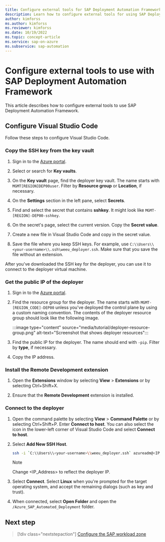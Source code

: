 ```yaml
---
title: Configure external tools for SAP Deployment Automation Framework
description: Learn how to configure external tools for using SAP Deployment Automation Framework.
author: kimforss
ms.author: kimforss
ms.reviewer: kimforss
ms.date: 10/19/2022
ms.topic: concept-article
ms.service: sap-on-azure
ms.subservice: sap-automation
---
```


# Configure external tools to use with SAP Deployment Automation Framework

This article describes how to configure external tools to use SAP Deployment Automation Framework.

## Configure Visual Studio Code

Follow these steps to configure Visual Studio Code.

### Copy the SSH key from the key vault

1. Sign in to the [Azure portal](https://portal.azure.com).

1. Select or search for **Key vaults**.

1. On the **Key vault** page, find the deployer key vault. The name starts with `MGMT[REGION]DEP00user`. Filter by **Resource group** or **Location**, if necessary.

1. On the **Settings** section in the left pane, select **Secrets**.

1. Find and select the secret that contains **sshkey**. It might look like `MGMT-[REGION]-DEP00-sshkey`.

1. On the secret's page, select the current version. Copy the **Secret value**.

1. Create a new file in Visual Studio Code and copy in the secret value.

1. Save the file where you keep SSH keys. For example, use `C:\\Users\\<your-username>\\.ssh\weeu_deployer.ssh`. Make sure that you save the file without an extension.

After you've downloaded the SSH key for the deployer, you can use it to connect to the deployer virtual machine.

### Get the public IP of the deployer

1. Sign in to the [Azure portal](https://portal.azure.com).

1. Find the resource group for the deployer. The name starts with `MGMT-[REGION_CODE]-DEP00` unless you've deployed the control plane by using a custom naming convention. The contents of the deployer resource group should look like the following image.

    :::image type="content" source="media/tutorial/deployer-resource-group.png" alt-text="Screenshot that shows deployer resources":::

1. Find the public IP for the deployer. The name should end with `-pip`. Filter by **type**, if necessary.

1. Copy the IP address.

### Install the Remote Development extension

1. Open the **Extensions** window by selecting **View** > **Extensions** or by selecting Ctrl+Shift+X.

1. Ensure that the **Remote Development** extension is installed.

### Connect to the deployer

1. Open the command palette by selecting **View** > **Command Palette** or by selecting Ctrl+Shift+P. Enter **Connect to host**. You can also select the icon in the lower-left corner of Visual Studio Code and select **Connect to host**.

1. Select **Add New SSH Host**.

    ```bash
    ssh -i `C:\\Users\\<your-username>\\weeu_deployer.ssh` azureadm@<IP_Address>
    ```

    > [!NOTE]
    > Change <IP_Address> to reflect the deployer IP.

1. Select **Connect**. Select **Linux** when you're prompted for the target operating system, and accept the remaining dialogs (such as key and trust).

1. When connected, select **Open Folder** and open the `/Azure_SAP_Automated_Deployment` folder.

## Next step

> [!div class="nextstepaction"]
> [Configure the SAP workload zone](deploy-workload-zone.md)
